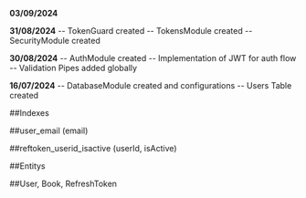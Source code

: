 **03/09/2024**

**31/08/2024**
-- TokenGuard created
-- TokensModule created
-- SecurityModule created

**30/08/2024**
-- AuthModule created
-- Implementation of JWT for auth flow
-- Validation Pipes added globally

**16/07/2024**
-- DatabaseModule created and configurations
-- Users Table created

##Indexes

##user_email (email)

##reftoken_userid_isactive (userId, isActive)

##Entitys

##User, Book, RefreshToken
